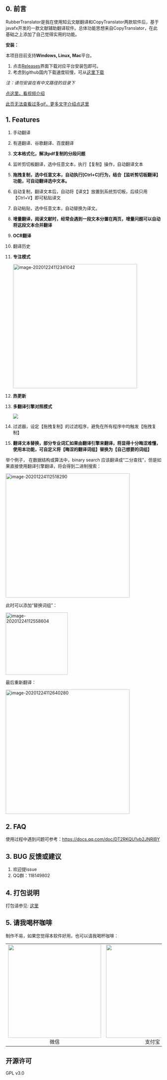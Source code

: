 
## 0. 前言

RubberTranslator是我在使用知云文献翻译和CopyTranslator两款软件后，基于javafx开发的一款文献辅助翻译软件。总体功能思想来自CopyTranslator，在此基础之上添加了自己觉得实用的功能。

**安装：**

本项目目前支持**Windows, Linux, Mac**平台。

1. 点击[Releases](https://github.com/ravenxrz/RubberTranslator/releases)界面下载对应平台安装包即可。
2. 考虑到github国内下载速度较慢，可从[这里下载](https://ravenxrz.lanzous.com/b01bezbcf)

*注：请勿安装在有中文路径的目录下*

[点这里，看视频介绍](https://www.bilibili.com/video/BV1Wy4y1e7HG)

[此页无法查看过多gif，更多文字介绍点这里](https://ravenxrz.gitee.io/archives/a79932ef.html)

## 1. Features

1. 手动翻译

2. 有道翻译、谷歌翻译、百度翻译

3. **文本格式化，解决pdf复制的分段问题**

4. 监听剪切板翻译，选中任意文本，执行【复制】操作，自动翻译文本

5. **拖拽复制，选中任意文本，自动执行[Ctrl+C]行为，结合【监听剪切板翻译】功能，可自动翻译选中文本。**

6. 自动复制，翻译文本后，自动将【译文】放置到系统剪切板，后续只用【Ctrl+V】即可粘贴译文

7. 自动粘贴，选中任意文本，自动替换为译文。

8. **增量翻译，阅读文献时，经常会遇到一段文本分置在两页，增量问题可以自动将这段文本合并翻译**

9. **OCR翻译**

10. 翻译历史

11. **专注模式**

    <img src="https://cdn.jsdelivr.net/gh/ravenxrz/PicBed/img/image-20201224112341042.png" alt="image-20201224112341042" height="400;" />

12. **热更新**

13. **多翻译引擎对照模式**

    ![](https://cdn.jsdelivr.net/gh/ravenxrz/PicBed/img/compare.gif)

13. 过滤器，设定【拖拽复制】的过滤程序，避免在所有程序中均触发【拖拽复制】
14. **翻译文本替换，部分专业词汇如果由翻译引擎来翻译，将显得十分晦涩难懂，使用本功能，可自定义将【晦涩的翻译词组】替换为【自己想要的词组】**

举个例子， 在数据结构或算法中，binary search 应该翻译成“二分查找”，但是如果直接使用翻译引擎翻译，将会得到二进制搜索：

<img src="https://cdn.jsdelivr.net/gh/ravenxrz/PicBed/img/5fe40b683ffa7d37b34a24a1.png" alt="image-20201224112518290" height="400;" />

此时可以添加“替换词组”：

<img src="https://cdn.jsdelivr.net/gh/ravenxrz/PicBed/img/image-20201224112619645.png" alt="image-20201224112558604" height="200;" />

最后重新翻译：

<img src="https://cdn.jsdelivr.net/gh/ravenxrz/PicBed/img/image-20201224112640280.png" alt="image-20201224112640280" height="400;" />

## 2. FAQ

使用过程中遇到问题可参考：https://docs.qq.com/doc/DT2RKQU1vb2JNRlBY

## 3. BUG 反馈或建议

1. 欢迎提issue
2. QQ群：118149802

## 4. 打包说明

打包请参见: [这里](https://github.com/ravenxrz/RubberTranslator/blob/master/RubberTranslator%E6%89%93%E5%8C%85%E8%AF%B4%E6%98%8E.md)

## 5. 请我喝杯咖啡

制作不易，如果您觉得本软件好用，也可以请我喝杯咖啡：

<table>     
    <tr>        
        <td >
            <center><img src="https://cdn.jsdelivr.net/gh/ravenxrz/PicBed/img/DXwQCn.png" width="300"><br>微信
            </center>
        </td>        
        <td >
            <center><img src="https://cdn.jsdelivr.net/gh/ravenxrz/PicBed/img/DXwQCn-1609901526157.png" width="300" ><br>支付宝
            </center>
        </td>    
    </tr>      
    <tr>         
</table>

## 开源许可

GPL v3.0
